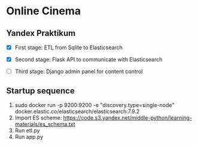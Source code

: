 # Online Cinema  


## Yandex Praktikum    
- [x] First stage: ETL from Sqlite to Elasticsearch  
- [x] Second stage: Flask API to communicate with Elasticsearch   
- [ ] Third stage: Django admin panel for content control




## Startup sequence
1. sudo docker run -p 9200:9200 -e "discovery.type=single-node" docker.elastic.co/elasticsearch/elasticsearch:7.9.2
2. Import ES scheme: https://code.s3.yandex.net/middle-python/learning-materials/es_schema.txt
3. Run etl.py
4. Run app.py
